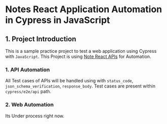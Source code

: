 # Notes React Application Automation in Cypress in JavaScript

## 1. Project Introduction 
 This is a sample practice project to test a web application using Cypress with `JavaScript`. This Project is using [Note React APIs](https://practice.expandtesting.com/notes/api) for Automation. 

 ### 1. API Automation
All Test cases of APIs will be handled using with `status_code`, `json_schema_verification`, `response_body`. Test cases are present within `cypress/e2e/api` path.

 ### 2. Web Automation 
Its Under process right now.
